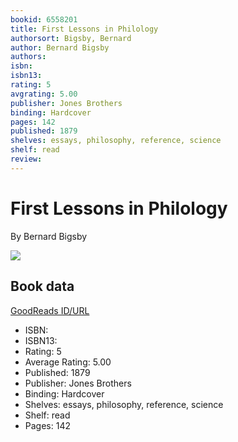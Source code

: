 ```yaml
---
bookid: 6558201
title: First Lessons in Philology
authorsort: Bigsby, Bernard
author: Bernard Bigsby
authors: 
isbn: 
isbn13: 
rating: 5
avgrating: 5.00
publisher: Jones Brothers
binding: Hardcover
pages: 142
published: 1879
shelves: essays, philosophy, reference, science
shelf: read
review: 
---
```


# First Lessons in Philology

By Bernard Bigsby

![](https://i.gr-assets.com/images/S/compressed.photo.goodreads.com/books/1245453859l/6558201.jpg)

## Book data

[GoodReads ID/URL](https://www.goodreads.com/book/show/6558201)

- ISBN: 
- ISBN13: 
- Rating: 5
- Average Rating: 5.00
- Published: 1879
- Publisher: Jones Brothers
- Binding: Hardcover
- Shelves: essays, philosophy, reference, science
- Shelf: read
- Pages: 142

